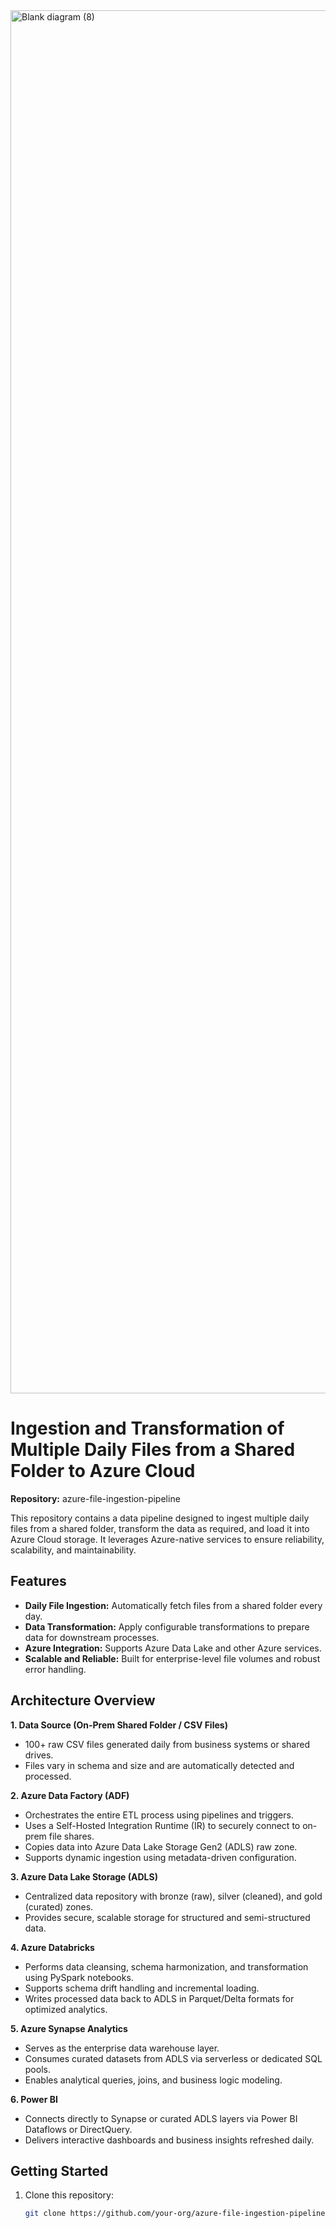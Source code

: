 
<img width="6092" height="2213" alt="Blank diagram (8)" src="https://github.com/user-attachments/assets/5a3947fc-f352-4fd7-aa85-99311591d65d" />


# Ingestion and Transformation of Multiple Daily Files from a Shared Folder to Azure Cloud

**Repository:** azure-file-ingestion-pipeline

This repository contains a data pipeline designed to ingest multiple daily files from a shared folder, transform the data as required, and load it into Azure Cloud storage. It leverages Azure-native services to ensure reliability, scalability, and maintainability.

## Features

- **Daily File Ingestion:** Automatically fetch files from a shared folder every day.
- **Data Transformation:** Apply configurable transformations to prepare data for downstream processes.
- **Azure Integration:** Supports Azure Data Lake and other Azure services.
- **Scalable and Reliable:** Built for enterprise-level file volumes and robust error handling.

## Architecture Overview

**1. Data Source (On-Prem Shared Folder / CSV Files)**

   - 100+ raw CSV files generated daily from business systems or shared drives.
   - Files vary in schema and size and are automatically detected and processed.
     
**2. Azure Data Factory (ADF)**
     
   - Orchestrates the entire ETL process using pipelines and triggers.
   - Uses a Self-Hosted Integration Runtime (IR) to securely connect to on-prem file shares.
   - Copies data into Azure Data Lake Storage Gen2 (ADLS) raw zone.
   - Supports dynamic ingestion using metadata-driven configuration.
     
**3. Azure Data Lake Storage (ADLS)**
     
   - Centralized data repository with bronze (raw), silver (cleaned), and gold (curated) zones.
   - Provides secure, scalable storage for structured and semi-structured data.
     
**4. Azure Databricks**
     
   - Performs data cleansing, schema harmonization, and transformation using PySpark notebooks.
   - Supports schema drift handling and incremental loading.
   - Writes processed data back to ADLS in Parquet/Delta formats for optimized analytics.
     
**5. Azure Synapse Analytics**
   - Serves as the enterprise data warehouse layer.
   - Consumes curated datasets from ADLS via serverless or dedicated SQL pools.
   - Enables analytical queries, joins, and business logic modeling.
     
**6. Power BI**
     
   - Connects directly to Synapse or curated ADLS layers via Power BI Dataflows or DirectQuery.
   - Delivers interactive dashboards and business insights refreshed daily.
     
## Getting Started

1. Clone this repository:
   ```bash
   git clone https://github.com/your-org/azure-file-ingestion-pipeline.git
